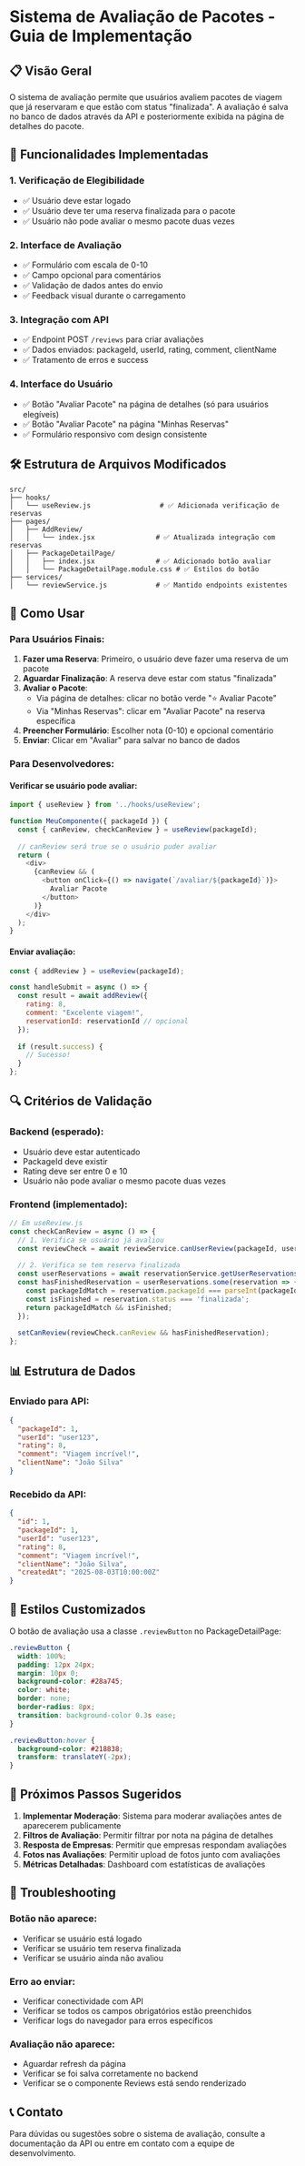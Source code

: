 # Sistema de Avaliação de Pacotes - Guia de Implementação

## 📋 Visão Geral

O sistema de avaliação permite que usuários avaliem pacotes de viagem que já reservaram e que estão com status "finalizada". A avaliação é salva no banco de dados através da API e posteriormente exibida na página de detalhes do pacote.

## 🔧 Funcionalidades Implementadas

### 1. Verificação de Elegibilidade
- ✅ Usuário deve estar logado
- ✅ Usuário deve ter uma reserva finalizada para o pacote
- ✅ Usuário não pode avaliar o mesmo pacote duas vezes

### 2. Interface de Avaliação
- ✅ Formulário com escala de 0-10
- ✅ Campo opcional para comentários
- ✅ Validação de dados antes do envio
- ✅ Feedback visual durante o carregamento

### 3. Integração com API
- ✅ Endpoint POST `/reviews` para criar avaliações
- ✅ Dados enviados: packageId, userId, rating, comment, clientName
- ✅ Tratamento de erros e success

### 4. Interface do Usuário
- ✅ Botão "Avaliar Pacote" na página de detalhes (só para usuários elegíveis)
- ✅ Botão "Avaliar Pacote" na página "Minhas Reservas"
- ✅ Formulário responsivo com design consistente

## 🛠 Estrutura de Arquivos Modificados

```
src/
├── hooks/
│   └── useReview.js                 # ✅ Adicionada verificação de reservas
├── pages/
│   ├── AddReview/
│   │   └── index.jsx               # ✅ Atualizada integração com reservas
│   ├── PackageDetailPage/
│   │   ├── index.jsx               # ✅ Adicionado botão avaliar
│   │   └── PackageDetailPage.module.css # ✅ Estilos do botão
├── services/
│   └── reviewService.js            # ✅ Mantido endpoints existentes
```

## 📝 Como Usar

### Para Usuários Finais:

1. **Fazer uma Reserva**: Primeiro, o usuário deve fazer uma reserva de um pacote
2. **Aguardar Finalização**: A reserva deve estar com status "finalizada"
3. **Avaliar o Pacote**: 
   - Via página de detalhes: clicar no botão verde "⭐ Avaliar Pacote"
   - Via "Minhas Reservas": clicar em "Avaliar Pacote" na reserva específica
4. **Preencher Formulário**: Escolher nota (0-10) e opcional comentário
5. **Enviar**: Clicar em "Avaliar" para salvar no banco de dados

### Para Desenvolvedores:

#### Verificar se usuário pode avaliar:
```javascript
import { useReview } from '../hooks/useReview';

function MeuComponente({ packageId }) {
  const { canReview, checkCanReview } = useReview(packageId);
  
  // canReview será true se o usuário puder avaliar
  return (
    <div>
      {canReview && (
        <button onClick={() => navigate(`/avaliar/${packageId}`)}>
          Avaliar Pacote
        </button>
      )}
    </div>
  );
}
```

#### Enviar avaliação:
```javascript
const { addReview } = useReview(packageId);

const handleSubmit = async () => {
  const result = await addReview({
    rating: 8,
    comment: "Excelente viagem!",
    reservationId: reservationId // opcional
  });
  
  if (result.success) {
    // Sucesso!
  }
};
```

## 🔍 Critérios de Validação

### Backend (esperado):
- Usuário deve estar autenticado
- PackageId deve existir
- Rating deve ser entre 0 e 10
- Usuário não pode avaliar o mesmo pacote duas vezes

### Frontend (implementado):
```javascript
// Em useReview.js
const checkCanReview = async () => {
  // 1. Verifica se usuário já avaliou
  const reviewCheck = await reviewService.canUserReview(packageId, user.id);
  
  // 2. Verifica se tem reserva finalizada
  const userReservations = await reservationService.getUserReservations();
  const hasFinishedReservation = userReservations.some(reservation => {
    const packageIdMatch = reservation.packageId === parseInt(packageId);
    const isFinished = reservation.status === 'finalizada';
    return packageIdMatch && isFinished;
  });
  
  setCanReview(reviewCheck.canReview && hasFinishedReservation);
};
```

## 📊 Estrutura de Dados

### Enviado para API:
```json
{
  "packageId": 1,
  "userId": "user123",
  "rating": 8,
  "comment": "Viagem incrível!",
  "clientName": "João Silva"
}
```

### Recebido da API:
```json
{
  "id": 1,
  "packageId": 1,
  "userId": "user123",
  "rating": 8,
  "comment": "Viagem incrível!",
  "clientName": "João Silva",
  "createdAt": "2025-08-03T10:00:00Z"
}
```

## 🎨 Estilos Customizados

O botão de avaliação usa a classe `.reviewButton` no PackageDetailPage:

```css
.reviewButton {
  width: 100%;
  padding: 12px 24px;
  margin: 10px 0;
  background-color: #28a745;
  color: white;
  border: none;
  border-radius: 8px;
  transition: background-color 0.3s ease;
}

.reviewButton:hover {
  background-color: #218838;
  transform: translateY(-2px);
}
```

## 🚀 Próximos Passos Sugeridos

1. **Implementar Moderação**: Sistema para moderar avaliações antes de aparecerem publicamente
2. **Filtros de Avaliação**: Permitir filtrar por nota na página de detalhes
3. **Resposta de Empresas**: Permitir que empresas respondam avaliações
4. **Fotos nas Avaliações**: Permitir upload de fotos junto com avaliações
5. **Métricas Detalhadas**: Dashboard com estatísticas de avaliações

## 🔧 Troubleshooting

### Botão não aparece:
- Verificar se usuário está logado
- Verificar se usuário tem reserva finalizada
- Verificar se usuário ainda não avaliou

### Erro ao enviar:
- Verificar conectividade com API
- Verificar se todos os campos obrigatórios estão preenchidos
- Verificar logs do navegador para erros específicos

### Avaliação não aparece:
- Aguardar refresh da página
- Verificar se foi salva corretamente no backend
- Verificar se o componente Reviews está sendo renderizado

## 📞 Contato

Para dúvidas ou sugestões sobre o sistema de avaliação, consulte a documentação da API ou entre em contato com a equipe de desenvolvimento.
